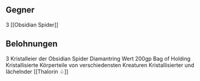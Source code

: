 ## Gegner
3 [[Obsidian Spider]]
## Belohnungen
3 Kristalleier der Obsidian Spider
Diamantring Wert 200gp
Bag of Holding
Kristallisierte Körperteile von verschiedensten Kreaturen
Kristallisierter und lächelnder [[Thalorin ♧]]